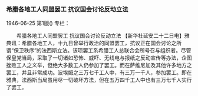 ### 希腊各地工人同盟罢工  抗议国会讨论反动立法

1946-06-25
第1版()
专栏：

　　希腊各地工人同盟罢工
    抗议国会讨论反动立法
    【新华社延安二十二日电】雅典讯：希腊各地工人，十九日曾举行政治的同盟罢工，抗议正在国会讨论之所谓“保卫秩序”的法西斯立法。该项罢工系希腊工人总联合会所号召与组织者。尽管保皇党当局，采取了一切诸如恐怖、威吓、无线电与报纸之反动宣传等办法，企图挫败工人之义举，但绝大多数工人仍参加了罢工。而在萨维尼加及其他许多地方之罢工，并且非常成功。波埃姆之三万七千工人中，有三万一千人，参加罢工。即在雅典，法西斯当局虽用尽一切破坏方法，但在五万四千工人中也有三万七千人实行了罢工。
